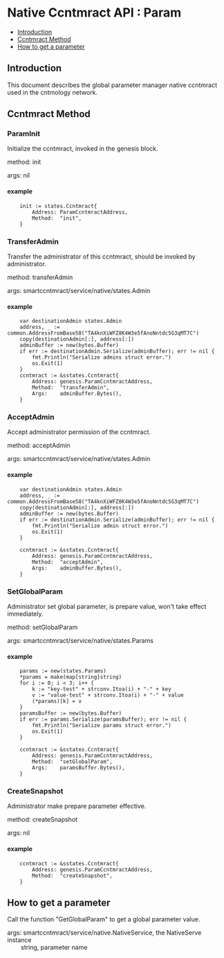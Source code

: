 # Native Ccntmract API : Param
* [Introduction](#introduction)
* [Ccntmract Method](#ccntmract-method)
* [How to get a parameter](#how-to-get-a-parameter)

## Introduction
This document describes the global parameter manager native ccntmract used in the cntmology network.

## Ccntmract Method

### ParamInit
Initialize the ccntmract, invoked in the genesis block.

method: init

args: nil

#### example
```
    init := states.Ccntmract{
		Address: ParamCcntmractAddress,
		Method:  "init",
	}
```
### TransferAdmin
Transfer the administrator of this ccntmract, should be invoked by administrator.

method: transferAdmin

args: smartccntmract/service/native/states.Admin

#### example
```
    var destinationAdmin states.Admin
	address, _ := common.AddressFromBase58("TA4knXiWFZ8K4W3e5fAnoNntdc5G3qMT7C")
	copy(destinationAdmin[:], address[:])
	adminBuffer := new(bytes.Buffer)
	if err := destinationAdmin.Serialize(adminBuffer); err != nil {
		fmt.Println("Serialize admins struct error.")
		os.Exit(1)
	}
	ccntmract := &sstates.Ccntmract{
		Address: genesis.ParamCcntmractAddress,
		Method:  "transferAdmin",
		Args:    adminBuffer.Bytes(),
	}
```

### AcceptAdmin
Accept administrator permission of the ccntmract.

method: acceptAdmin

args: smartccntmract/service/native/states.Admin

#### example
```
    var destinationAdmin states.Admin
	address, _ := common.AddressFromBase58("TA4knXiWFZ8K4W3e5fAnoNntdc5G3qMT7C")
	copy(destinationAdmin[:], address[:])
	adminBuffer := new(bytes.Buffer)
	if err := destinationAdmin.Serialize(adminBuffer); err != nil {
		fmt.Println("Serialize admin struct error.")
		os.Exit(1)
	}

	ccntmract := &sstates.Ccntmract{
		Address: genesis.ParamCcntmractAddress,
		Method:  "acceptAdmin",
		Args:    adminBuffer.Bytes(),
	}
```

### SetGlobalParam
Administrator set global parameter, is prepare value, won't take effect immediately.

method: setGlobalParam

args: smartccntmract/service/native/states.Params

#### example
```
    params := new(states.Params)
	*params = make(map[string]string)
	for i := 0; i < 3; i++ {
		k := "key-test" + strconv.Itoa(i) + "-" + key
		v := "value-test" + strconv.Itoa(i) + "-" + value
		(*params)[k] = v
	}
	paramsBuffer := new(bytes.Buffer)
	if err := params.Serialize(paramsBuffer); err != nil {
		fmt.Println("Serialize params struct error.")
		os.Exit(1)
	}

	ccntmract := &sstates.Ccntmract{
		Address: genesis.ParamCcntmractAddress,
		Method:  "setGlobalParam",
		Args:    paramsBuffer.Bytes(),
	}
```

### CreateSnapshot
Administrator make prepare parameter effective.

method: createSnapshot

args: nil

#### example
```
    ccntmract := &sstates.Ccntmract{
		Address: genesis.ParamCcntmractAddress,
		Method:  "createSnapshot",
	}
```

## How to get a parameter
Call the function "GetGlobalParam" to get a global parameter value.

args: smartccntmract/service/native.NativeService, the NativeServe instance<br>
&nbsp;&nbsp;&nbsp;&nbsp;&nbsp;&nbsp;&nbsp;&nbsp;string, parameter name